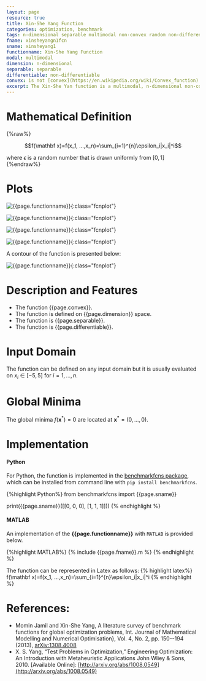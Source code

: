 ```yaml
---
layout: page
resource: true
title: Xin-She Yang Function
categories: optimization, benchmark
tags: n-dimensional separable multimodal non-convex random non-differentiable
fname: xinsheyangn1fcn
sname: xinsheyang1
functionname: Xin-She Yang Function
modal: multimodal
dimension: n-dimensional
separable: separable
differentiable: non-differentiable
convex: is not [convex](https://en.wikipedia.org/wiki/Convex_function)
excerpt: The Xin-She Yan function is a multimodal, n-dimensional non-convex mathematical function widely used for testing optimization algorithms
---
```



# Mathematical Definition

{%raw%}

$$f(\mathbf x)=f(x_1, ...,x_n)=\sum_{i=1}^{n}\epsilon_i|x_i|^i$$

where $\epsilon$ is a random number that is drawn uniformly from $[0, 1]$
{%endraw%}

# Plots
![{{page.functionname}}]({{site.baseurl}}/doc/plots/{{page.fname}}.png){:class="fcnplot"}

![{{page.functionname}}]({{site.baseurl}}/doc/plots/{{page.fname}}_2.png){:class="fcnplot"}

![{{page.functionname}}]({{site.baseurl}}/doc/plots/{{page.fname}}_3.png){:class="fcnplot"}

![{{page.functionname}}]({{site.baseurl}}/doc/plots/{{page.fname}}_4.png){:class="fcnplot"}

A contour of the function is presented below:

![{{page.functionname}}]({{site.baseurl}}/doc/plots/{{page.fname}}_contour.png){:class="fcnplot"}

# Description and Features
* The function {{page.convex}}.
* The function is defined on {{page.dimension}} space.
* The function is {{page.separable}}.
* The function is {{page.differentiable}}.

# Input Domain
The function can be defined on any input domain but it is usually evaluated on $x_i \in [-5, 5]$ for $i=1, ..., n$.

# Global Minima
The global minima $f(\textbf{x}^{\ast})=0$ are located at $\mathbf{x^\ast}=(0, ..., 0)$.

# Implementation
#### Python
For Python, the function is implemented in the [benchmarkfcns package](https://github.com/mazhar-ansari-ardeh/BenchmarkFcns), which can be installed from command line with `pip install benchmarkfcns`. 

{%highlight Python%}
from benchmarkfcns import {{page.sname}}

print({{page.sname}}([[0, 0, 0],
              [1, 1, 1]]))
{% endhighlight %}

#### MATLAB
An implementation of the **{{page.functionname}}** with `MATLAB` is provided below. 

{%highlight MATLAB%}
{% include {{page.fname}}.m %}
{% endhighlight %}

The function can be represented in Latex as follows:
{% highlight latex%}
f(\mathbf x)=f(x_1, ...,x_n)=\sum_{i=1}^{n}\epsilon_i|x_i|^i
{% endhighlight %}

# References:
* Momin Jamil and Xin-She Yang, A literature survey of benchmark functions for global optimization problems, Int. Journal of Mathematical Modelling 
and Numerical Optimisation}, Vol. 4, No. 2, pp. 150--194 (2013), [arXiv:1308.4008](https://arxiv.org/abs/1308.4008)
* X. S. Yang, “Test Problems in Optimization,” Engineering Optimization: An Introduction
with Metaheuristic Applications John Wliey & Sons, 2010. [Available Online]:
[http://arxiv.org/abs/1008.0549](http://arxiv.org/abs/1008.0549)
